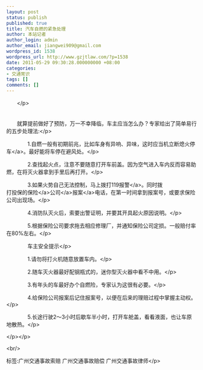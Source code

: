 ```yaml
---
layout: post
status: publish
published: true
title: 汽车自燃的紧急处理
author: 本站记者
author_login: admin
author_email: jiangwei909@gmail.com
wordpress_id: 1538
wordpress_url: http://www.gzjtlaw.com/?p=1538
date: 2011-05-29 09:30:28.000000000 +08:00
categories:
- 交通常识
tags: []
comments: []
---
```

<p><p>　　<&#47;p><p>　　<br>　　就算提前做好了预防，万一不幸降临，车主应当怎么办？专家给出了简单易行的五步处理法:<&#47;p><p>　　　　1.自燃一般有初期前兆，比如车身有异响、异味，这时应当机立断熄火<a>停车<&#47;a>。最好能将车停在避风处。<&#47;p><p>　　　　2.查找起火点，注意不要随意打开车前盖。因为空气进入车内反而容易助燃，在将灭火器拿到手里后再打开。<&#47;p><p>　　　　3.如果火势自己无法控制，马上拨打119<a>报警<&#47;a>。同时拨 <br>打投保的<a><a>保险<&#47;a>公司<&#47;a><a>报案<&#47;a>电话，在第一时间拿到报案号，或要求保险公司出现场。<&#47;p><p>　　　　4.消防队灭火后，索要出警证明，并要其开具起火原因说明。<&#47;p><p>　　　　5.根据保险公司要求拖去相应修理厂，并通知保险公司定损。一般赔付率在80%左右。<&#47;p><p>　　　　车主安全提示<&#47;p><p>　　　　1.请勿将打火机随意放置车内。<&#47;p><p>　　　　2.随车灭火器最好配钢瓶式的，迷你型灭火器中看不中用。<&#47;p><p>　　　　3.有年头的车最好办个自燃险，专家认为这很有必要。<&#47;p><p>　　　　4.给保险公司报案后记住报案号，以便在后来的理赔过程中掌握主动权。<&#47;p><p>　　　　5.长途行驶2～3小时后歇车半小时，打开车舱盖，看看液面，也让车原地散热。<&#47;p><p> <&#47;p><&#47;p><br&#47;><p>标签:广州交通事故索赔 广州交通事故赔偿 广州交通事故律师<&#47;p>
